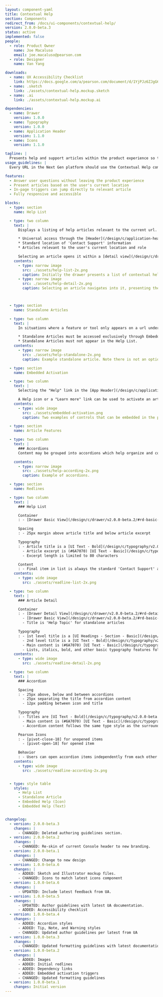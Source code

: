 ```yaml
---
layout: component-yaml
title: Contextual Help
section: Components
redirect_from: /docs/ui-components/contextual-help/
version: 2.0.0-beta.3
status: active
implemented: false
people:
  - role: Product Owner
    name: Joe Macaluso
    email: joe.macaluso@pearson.com
  - role: Designer
    name: Van Yang

downloads:
  - name: UX Accessibility Checklist
    link: https://docs.google.com/a/pearson.com/document/d/1YjPJz6ZJgG6m4iJvtTFYuhIBGVuefHpzYx3H_lPU-vo/edit?usp=sharing
  - name: .sketch
    link: ./assets/contextual-help.mockup.sketch
  - name: .ai
    link: ./assets/contextual-help.mockup.ai

dependencies:
  - name: Drawer
    version: 1.0.0
  - name: Typography
    version: 1.0.0
  - name: Application Header
    version: 1.1.0
  - name: Icons
    version: 1.1.0

tagline: |
  Presents help and support articles within the product experience so that users can answer their questions without the interruption of opening a separate help system in a new tab.
usage_guidelines: |
  Every URL in the Next Gen platform should use the Contextual Help component, at a minimum configuring the two default items in the Help List.

features:
  - Answer user questions without leaving the product experience
  - Present articles based on the user's current location
  - In-page triggers can jump directly to relevant article
  - Fully responsive and accessible

blocks:
  - type: section
    name: Help List

  - type: two column
    text: |
      Displays a listing of help articles relevant to the current url. Every url in the next gen platform should offer a Help List through this component. Common functionality includes:

      * Universal access through the [Header](/design/c/application-header/v2.0.0-beta.2/#rd-integration-mode)
      * Standard location of 'Contact Support' information
      * Articles relevant to the user's current location and role

      Selecting an article opens it within a [detail view](/design/c/drawer/v2.0.0-beta.2/#rd-detail-view) in the drawer.
    contents:
      - type: narrow image
        src: ./assets/help-list-2x.png
        caption: Initially the drawer presents a list of contextual help and support articles for the page.
      - type: narrow image
        src: ./assets/help-detail-2x.png
        caption: Selecting an article navigates into it, presenting the full content.



  - type: section
    name: Standalone Articles

  - type: two column
    text: |
      In situations where a feature or tool only appears on a url under certain conditions any related help content should be documented with a Standalone Article. This presents just the relevant article, without access to the overall Help List.

      * Standalone Articles must be accessed exclusively through Embedded Activation, described below.
      * Standalone Articles must not appear in the Help List.
    contents:
      - type: narrow image
        src: ./assets/help-standalone-2x.png
        caption: Example standalone article. Note there is not an option to go back to the overall Help List from here.

  - type: section
    name: Embedded Activation

  - type: two column
    text: |
      Selecting the "Help" link in the [App Header](/design/c/application-header/v2.0.0-beta.2/#rd-signed-out-mode) will open the Help List. You can also navigate directly to an article (either a standalone article or one from the list) through embedded activation.

      A Help icon or a "Learn more" link can be used to activate an article from within the page. These should be positioned near the relevant portion of the page. Avoid mixing and matching both styles in the same page.
    contents:
      - type: wide image
        src: ./assets/embedded-activation.png
        caption: Two examples of controls that can be embedded in the page. Normally you wouldn't mix and match the two styles like this.

  - type: section
    name: Article Features

  - type: two column
    text: |
      ### Accordions
      Content may be grouped into accordions which help organize and condense information. See the [Authoring Guidelines](#authoring-guidelines) below for details on how to include an accordion in your article.

    contents:
      - type: narrow image
        src: ./assets/help-according-2x.png
        caption: Example of accordions.

  - type: section
    name: Redlines

  - type: two column
    text: |
      ### Help List

      Container
      : - [Drawer Basic View](/design/c/drawer/v2.0.0-beta.2/#rd-basic-view)

      Spacing
      : - 25px margin above article title and below article excerpt

      Typography
      : - Article title is a [UI Text - Bold](/design/c/typography/v2.0.0-beta.9/#rd-ui-text-bold)
        - Article excerpt is (#6A7070) [UI Text - Basic](/design/c/typography/v2.0.0-beta.9/#rd-ui-text-basic)
        - Excerpt length is limited to 80 characters

      Content
      : - Final item in list is always the standard 'Contact Support' article
    contents:
      - type: wide image
        src: ./assets/readline-list-2x.png

  - type: two column
    text: |
      ### Article Detail

      Container
      : - [Drawer Detail View](/design/c/drawer/v2.0.0-beta.2/#rd-detail-view) for articles from the help list
        - [Drawer Basic View](/design/c/drawer/v2.0.0-beta.2/#rd-basic-view) for standalone articles
        - Title is 'Help Topic' for standalone articles

      Typography
      : - 1st level title is a [UI Headings - Section - Basic](/design/c/typography/v2.0.0-beta.9/#rd-ui-headings-section-basic)
        - 2nd level title is a [UI Text - Bold](/design/c/typography/v2.0.0-beta.9/#rd-ui-text-bold)
        - Main content is (#6A7070) [UI Text - Basic](/design/c/typography/v2.0.0-beta.9/#rd-ui-text-basic)
        - Lists, italics, bold, and other basic typography features follow the standard [Typography component](/design/c/typography) styles
    contents:
      - type: wide image
        src: ./assets/readline-detail-2x.png

  - type: two column
    text: |
      ### Accordion

      Spacing
      : - 25px above, below and between accordions
        - 25px separating the title from accordion content
        - 12px padding between icon and title

      Typography
      : - Titles are [UI Text - Bold](/design/c/typography/v2.0.0-beta.8/#rd-ui-text-bold)
        - Main content is (#6A7070) [UI Text - Basic](/design/c/typography/v2.0.0-beta.9/#rd-ui-text-basic)
        - Accordion content follows the same type style as the surrounding text

      Pearson Icons
      : - [pivot-close-18] for unopened items
        - [pivot-open-18] for opened item

      Behavior
      : - Users can open accordion items independently from each other (i.e. opening an item doesn't autoclose other items that are already open)
    contents:
      - type: wide image
        src: ./assets/readline-according-2x.png


  - type: style table
    styles:
      - Help List
      - Standalone Article
      - Embedded Help (Icon)
      - Embedded Help (Text)


changelog:
  - version: 2.0.0-beta.3
    changes: |
      - CHANGED: Deleted authoring guidelines section.
  - version: 2.0.0-beta.2
    changes: |
      - CHANGED: Re-skin of current Console header to new branding.
  - version: 2.0.0-beta.1
    changes: |
      - CHANGED: Change to new design
  - version: 1.0.0-beta.6
    changes: |
      - ADDED: Sketch and Illustrator mockup files.
      - CHANGED: Icons to match latest icons component
  - version: 1.0.0-beta.6
    changes: |
      - UPDATED: Include latest feedback from UA.
  - version: 1.0.0-beta.5
    changes: |
      - UPDATED: Author guidelines with latest UA documentation.
      - ADDED: Accessibility checklist
  - version: 1.0.0-beta.4
    changes: |
      - ADDED: Accordion styles
      - ADDED: Tip, Note, and Warning styles
      - CHANGED: Updated author guidelines per latest from UA
  - version: 1.0.0-beta.3
    changes: |
      - CHANGED: Updated formatting guidelines with latest documentation.
  - version: 1.0.0-beta.2
    changes: |
      - ADDED: Images
      - ADDED: Initial redlines
      - ADDED: Dependency links
      - ADDED: Embedded activation triggers
      - CHANGED: Updated formatting guidelines
  - version: 1.0.0-beta.1
    changes: Initial version
---
```

